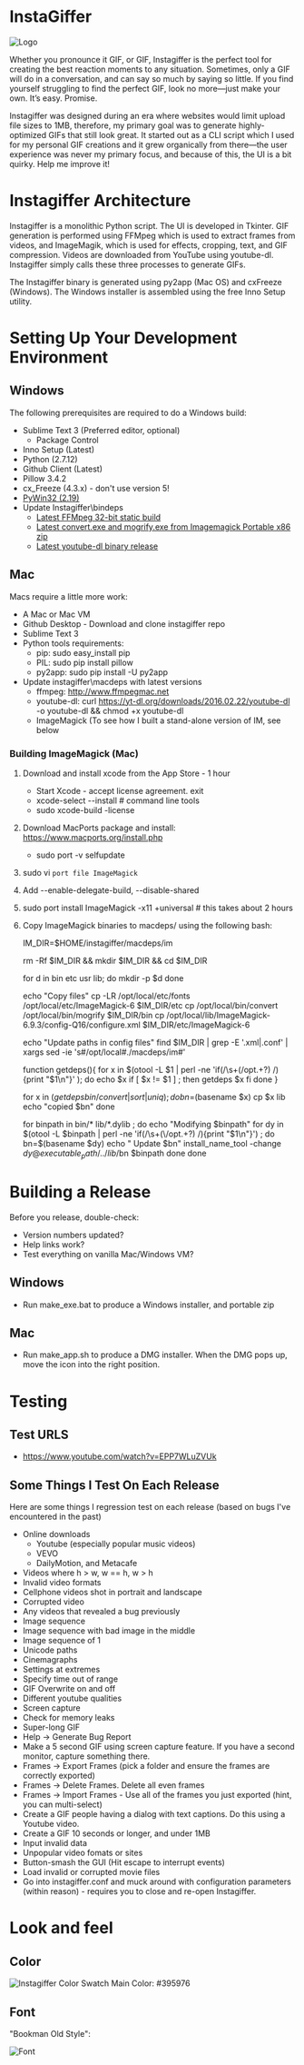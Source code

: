 InstaGiffer
===========

![Logo](doc/graphics/app_icon.png "Instagiffer Logo")

Whether you pronounce it GIF, or GIF, Instagiffer is the perfect tool for creating the best reaction moments to any situation. Sometimes, only a GIF will do in a conversation, and can say so much by saying so little. If you find yourself struggling to find the perfect GIF, look no more—just make your own. It’s easy. Promise.

Instagiffer was designed during an era where websites would limit upload file sizes to 1MB, therefore, my primary goal was to generate highly-optimized GIFs that still look great. It started out as a CLI script which I used for my personal GIF creations and it grew organically from there—the user experience was never my primary focus, and because of this, the UI is a bit quirky. Help me improve it!

# Instagiffer Architecture #

Instagiffer is a monolithic Python script. The UI is developed in Tkinter. GIF generation is performed using FFMpeg which is used to extract frames from videos, and ImageMagik, which is used for effects, cropping, text, and GIF compression. Videos are downloaded from YouTube using youtube-dl. Instagiffer simply calls these three processes to generate GIFs.

The Instagiffer binary is generated using py2app (Mac OS) and cxFreeze (Windows). The Windows installer is assembled using the free Inno Setup utility.

# Setting Up Your Development Environment #

## Windows ##

The following prerequisites are required to do a Windows build:
 * Sublime Text 3 (Preferred editor, optional)
   * Package Control
 * Inno Setup (Latest)
 * Python (2.7.12)
 * Github Client (Latest)
 * Pillow 3.4.2
 * cx_Freeze (4.3.x) - don't use version 5!
 * [PyWin32 (2.19)](https://sourceforge.net/projects/pywin32/files/pywin32/Build%20219/pywin32-219.win32-py2.7.exe/download)
 * Update Instagiffer\bindeps
   * [Latest FFMpeg 32-bit static build](https://ffmpeg.zeranoe.com/builds/)
   * [Latest convert.exe and mogrify.exe from Imagemagick Portable x86 zip](http://www.imagemagick.org/script/binary-releases.php)
   * [Latest youtube-dl binary release](https://rg3.github.io/youtube-dl/download.html)

## Mac ##

Macs require a little more work:
 * A Mac or Mac VM
 * Github Desktop - Download and clone instagiffer repo
 * Sublime Text 3
 * Python tools requirements:
   * pip: sudo easy_install pip
   * PIL: sudo pip install pillow
   * py2app: sudo pip install -U py2app
 * Update instagiffer\macdeps with latest versions
   * ffmpeg: http://www.ffmpegmac.net
   * youtube-dl: curl https://yt-dl.org/downloads/2016.02.22/youtube-dl -o youtube-dl && chmod +x youtube-dl
   * ImageMagick (To see how I built a stand-alone version of IM, see below

### Building ImageMagick (Mac) ###

 1. Download and install xcode from the App Store - 1 hour
    * Start Xcode - accept license agreement. exit
    * xcode-select --install # command line tools
    * sudo xcode-build -license
 2. Download MacPorts package and install: https://www.macports.org/install.php
    * sudo port -v selfupdate 
 3. sudo vi `port file ImageMagick`
 4. Add --enable-delegate-build, --disable-shared 
 5. sudo port install ImageMagick -x11 +universal  # this takes about 2 hours
 6. Copy ImageMagick binaries to macdeps/ using the following bash:

    IM_DIR=$HOME/instagiffer/macdeps/im

    rm -Rf $IM_DIR && mkdir $IM_DIR && cd $IM_DIR

    for d in bin etc usr lib; do
        mkdir -p $d
    done

    echo "Copy files"
    cp -LR /opt/local/etc/fonts /opt/local/etc/ImageMagick-6 $IM_DIR/etc
    cp /opt/local/bin/convert /opt/local/bin/mogrify $IM_DIR/bin
    cp /opt/local/lib/ImageMagick-6.9.3/config-Q16/configure.xml $IM_DIR/etc/ImageMagick-6

    echo "Update paths in config files"
    find $IM_DIR | grep -E '\.xml|\.conf' | xargs sed -ie 's#/opt/local#./macdeps/im#'

    function getdeps(){
      for x in $(otool -L $1 | perl -ne 'if(/\s+(\/opt.+?) /){print "$1\n"}' ); do
        echo $x
        if [ $x != $1 ] ; then
          getdeps $x
        fi
      done
    }

    for x in $(getdeps bin/convert | sort | uniq); do
        bn=$(basename $x)
        cp $x lib
        echo "copied $bn"
    done

    for binpath in bin/* lib/*.dylib ; do
        echo "Modifying $binpath"
        for dy in $(otool -L $binpath | perl -ne 'if(/\s+(\/opt.+?) /){print "$1\n"}') ; do
            bn=$(basename $dy)
            echo "  Update $bn"
            install_name_tool -change $dy @executable_path/../lib/$bn $binpath
        done
    done


# Building a Release #

Before you release, double-check:
 * Version numbers updated?
 * Help links work?
 * Test everything on vanilla Mac/Windows VM?

## Windows ##

 * Run make_exe.bat to produce a Windows installer, and portable zip

## Mac ##

 * Run make_app.sh to produce a DMG installer. When the DMG pops up, move the 
   icon into the right position.

# Testing #

## Test URLS ##
* https://www.youtube.com/watch?v=EPP7WLuZVUk

## Some Things I Test On Each Release ##

Here are some things I regression test on each release (based on bugs I've encountered in the past)

* Online downloads    
  * Youtube (especially popular music videos)
  * VEVO
  * DailyMotion, and Metacafe 
* Videos where h > w, w == h, w > h
* Invalid video formats
* Cellphone videos shot in portrait and landscape
* Corrupted video
* Any videos that revealed a bug previously
* Image sequence
* Image sequence with bad image in the middle
* Image sequence of 1
* Unicode paths
* Cinemagraphs
* Settings at extremes
* Specify time out of range
* GIF Overwrite on and off
* Different youtube qualities
* Screen capture
* Check for memory leaks
* Super-long GIF
* Help -> Generate Bug Report
* Make a 5 second GIF using screen capture feature. If you have a second monitor, capture something there.
* Frames -> Export Frames (pick a folder and ensure the frames are correctly exported)
* Frames -> Delete Frames. Delete all even frames
* Frames -> Import Frames - Use all of the frames you just exported (hint, you can multi-select)
* Create a GIF people having a dialog with text captions. Do this using a Youtube video.
* Create a GIF 10 seconds or longer, and under 1MB
* Input invalid data
* Unpopular video fomats or sites
* Button-smash the GUI (Hit escape to interrupt events)
* Load invalid or corrupted movie files
* Go into instagiffer.conf and muck around with configuration parameters (within reason) - requires you to close and re-open Instagiffer.

# Look and feel #

## Color ##
![Instagiffer Color Swatch](doc/graphics/color.png?raw=true "Instagiffer Color Swatch")
Main Color: #395976 

## Font ##

"Bookman Old Style":

![Font](http://www.vectordiary.com/wp-content/uploads/2013/11/bookman-old-style.jpg)
